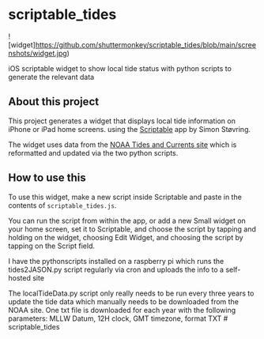 # scriptable_tides

![widget]https://github.com/shuttermonkey/scriptable_tides/blob/main/screenshots/widget.jpg)



iOS scriptable widget to show local tide status with python scripts to generate the relevant data

## About this project

This project generates a widget that displays local tide information on iPhone or iPad home screens. using the [Scriptable](https://scriptable.app) app by Simon Støvring.

The widget uses data from the [NOAA Tides and Currents site](https://tidesandcurrents.noaa.gov/noaatideannual.html?id=8468448) which is reformatted and updated via the two python scripts. 

## How to use this

To use this widget, make a new script inside Scriptable and paste in the contents of `scriptable_tides.js`. 

You can run the script from within the app, or add a new Small widget on your home screen, set it to Scriptable, and choose the script by tapping and holding on the widget, choosing Edit Widget, and choosing the script by tapping on the Script field. 

I have the pythonscripts installed on a raspberry pi which runs the tides2JASON.py script regularly via cron and uploads the info to a self-hosted site

The localTideData.py script only really needs to be run every three years to update the tide data which manually needs to be downloaded from the NOAA site. One txt file is downloaded for each year with the following parameters: MLLW Datum, 12H clock, GMT timezone, format TXT # scriptable_tides
